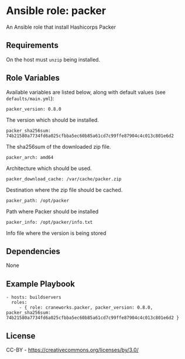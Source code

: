 Ansible role: packer
=========

An Ansible role that install Hashicorps Packer

Requirements
------------

On the host must `unzip` being installed.

Role Variables
--------------

Available variables are listed below, along with default values (see `defaults/main.yml`):

	packer_version: 0.8.0

The version which should be installed.

	packer_sha256sum: 74b21580a7734fd6a025cfbba5ec60b85a61cd7c99ffe87904c4c013c801e6d2

The sha256sum of the downloaded zip file.

	packer_arch: amd64

Architecture which should be used.

	packer_download_cache: /var/cache/packer.zip

Destination where the zip file should be cached.

	packer_path: /opt/packer

Path where Packer should be installed

	packer_info: /opt/packer/info.txt

Info file where the version is being stored

Dependencies
------------

None

Example Playbook
----------------

    - hosts: buildservers
      roles:
         - { role: craneworks.packer, packer_version: 0.8.0, packer_sha256sum: 74b21580a7734fd6a025cfbba5ec60b85a61cd7c99ffe87904c4c013c801e6d2 }

License
-------

CC-BY - https://creativecommons.org/licenses/by/3.0/
